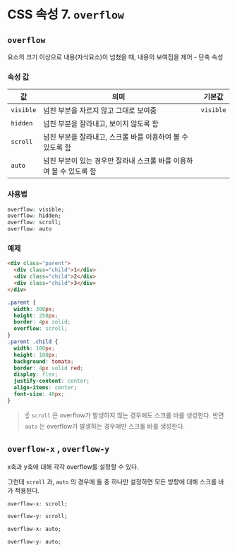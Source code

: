 # CSS 속성 7. `overflow`

## `overflow`

요소의 크기 이상으로 내용(자식요소)이 넘쳤을 때, 내용의 보여짐을 제어 - 단축 속성

### 속성 값

| 값        | 의미                                                         | 기본값    |
| --------- | ------------------------------------------------------------ | --------- |
| `visible` | 넘친 부분을 자르지 않고 그대로 보여줌                        | `visible` |
| `hidden`  | 넘친 부분을 잘라내고, 보이지 않도록 함                       |           |
| `scroll`  | 넘친 부분을 잘라내고, 스크롤 바를 이용하여 볼 수 있도록 함   |           |
| `auto`    | 넘친 부분이 있는 경우만 잘라내 스크롤 바를 이용하여 볼 수 있도록 함 |           |

### 사용법

```css
overflow: visible;
overflow: hidden;
overflow: scroll;
overflow: auto
```

### 예제

```html
<div class="parent">
  <div class="child">1</div>
  <div class="child">2</div>
  <div class="child">3</div>
</div>
```

```css
.parent {
  width: 300px;
  height: 250px;
  border: 4px solid;
  overflow: scroll;
}
.parent .child {
  width: 100px;
  height: 100px;
  background: tomato;
  border: 4px solid red;
  display: flex;
  justify-content: center;
  align-items: center;
  font-size: 40px;
}
```

> ☝️ `scroll` 은 overflow가 발생하지 않는 경우에도 스크롤 바를 생성한다. 반면 `auto` 는 overflow가 발생하는 경우에만 스크롤 바를 생성한다.

## `overflow-x` , `overflow-y`

x축과 y축에 대해 각각 overflow를 설정할 수 있다.

그런데 `scroll` 과, `auto` 의 경우에 둘 중 하나만 설정하면 모든 방향에 대해 스크롤 바가 적용된다.

```css
overflow-x: scroll;
```

```css
overflow-y: scroll;
```

```css
overflow-x: auto;
```

```css 
overflow-y: auto;
```

